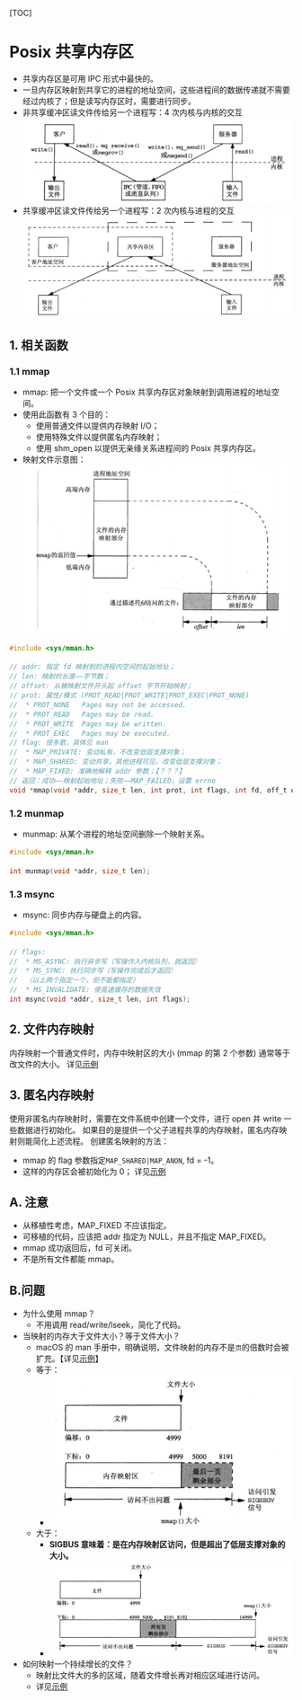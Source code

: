 [TOC]

# Posix 共享内存区
* 共享内存区是可用 IPC 形式中最快的。
* 一旦内存区映射到共享它的进程的地址空间，这些进程间的数据传递就不需要经过内核了；但是读写内存区时，需要进行同步。
* 非共享缓冲区读文件传给另一个进程写：4 次内核与内核的交互
![非共享缓冲区读文件传给另一个进程写](./not_share_memory.png)
* 共享缓冲区读文件传给另一个进程写：2 次内核与进程的交互
![共享缓冲区读文件传给另一个进程写](./share_memory.png)

## 1. 相关函数

### 1.1 mmap
* mmap: 把一个文件或一个 Posix 共享内存区对象映射到调用进程的地址空间。
* 使用此函数有 3 个目的：
    * 使用普通文件以提供内存映射 I/O；
    * 使用特殊文件以提供匿名内存映射；
    * 使用 shm_open 以提供无亲缘关系进程间的 Posix 共享内存区。
* 映射文件示意图：
![映射文件示意图](./map_file.png)

```c
#include <sys/mman.h>

// addr: 指定 fd 映射到的进程内空间的起始地址；
// len: 映射的长度——字节数；
// offset: 从被映射文件开头起 offset 字节开始映射；
// prot: 属性/模式 (PROT_READ|PROT_WRITE|PROT_EXEC|PROT_NONE)
//  * PROT_NONE   Pages may not be accessed.
//  * PROT_READ   Pages may be read.
//  * PROT_WRITE  Pages may be written.
//  * PROT_EXEC   Pages may be executed.
// flag: 很多歌，具体见 man
//  * MAP_PRIVATE: 变动私有，不改变低层支撑对象；
//  * MAP_SHARED: 变动共享，其他进程可见，改变低层支撑对象；
//  * MAP_FIXED: 准确地解释 addr 参数；【？？？】
// 返回：成功——映射起始地址；失败——MAP_FAILED，设置 errno
void *mmap(void *addr, size_t len, int prot, int flags, int fd, off_t offset);
```

### 1.2 munmap
* munmap: 从某个进程的地址空间删除一个映射关系。
```c
#include <sys/mman.h>

int munmap(void *addr, size_t len);
```

### 1.3 msync
* msync: 同步内存与硬盘上的内容。
```c
#include <sys/mman.h>

// flags: 
//  * MS_ASYNC: 执行异步写（写操作入内核队列，就返回）
//  * MS_SYNC: 执行同步写（写操作完成后才返回）
//  （以上两个指定一个，但不能都指定）
//  * MS_INVALIDATE: 使高速缓存的数据失效
int msync(void *addr, size_t len, int flags);
```

## 2. 文件内存映射
内存映射一个普通文件时，内存中映射区的大小 (mmap 的第 2 个参数) 通常等于改文件的大小。
详见[示例](./Examples/2_ex_shm_increase2.c)

## 3. 匿名内存映射
使用非匿名内存映射时，需要在文件系统中创建一个文件，进行 open 并 write 一些数据进行初始化。
如果目的是提供一个父子进程共享的内存映射，匿名内存映射则能简化上述流程。
创建匿名映射的方法：
* mmap 的 flag 参数指定`MAP_SHARED|MAP_ANON`, fd = -1。
* 这样的内存区会被初始化为 0；
详见[示例](./Examples/3_ex_increase_map_anon.c)

## A. 注意
* 从移植性考虑，MAP_FIXED 不应该指定。
* 可移植的代码，应该把 addr 指定为 NULL，并且不指定 MAP_FIXED。
* mmap 成功返回后，fd 可关闭。
* 不是所有文件都能 mmap。

## B.问题
* 为什么使用 mmap？
    * 不用调用 read/write/lseek，简化了代码。
* 当映射的内存大于文件大小？等于文件大小？
    * macOS 的 man 手册中，明确说明，文件映射的内存不是`页`的倍数时会被扩充。【详见[示例](./Examples/5_ex_shm_test_filesize_mmapsize.c)】
    * 等于：
        * ![](./filesize_eq_mmapsize.png)
    * 大于：
        * **SIGBUS 意味着：是在内存映射区访问，但是超出了低层支撑对象的大小。**
        * ![](./filesize_lt_mmapsize.png)
* 如何映射一个持续增长的文件？
    * 映射比文件大的多的区域，随着文件增长再对相应区域进行访问。
    * 详见[示例](./Examples/6_ex_shm_test2_map_inc_file.c)



